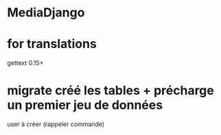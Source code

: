 # MediaDjango

# for translations
gettext 0.15+


# migrate créé les tables + précharge un premier jeu de données

user à créer (rappeler commande)